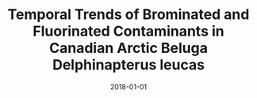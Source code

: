 ---
title: Temporal Trends of Brominated and Fluorinated Contaminants in Canadian Arctic Beluga Delphinapterus leucas
collection: publications
permalink: /publication/2018-01-01-Temporal-Trends-of-Brominated-and-Fluorinated-Contaminants-in-Canadian-Arctic-Beluga-Delphinapterus-leucas
category: manuscripts
date: 2018-01-01
venue: 'Arctic Science'
link: 'https://doi.org/10.1139%2Fas-2017-0044'
citation: '<b>Smythe, T.</b>; Loseto, L.; Bignert, A.; Rosenberg, B.; Budakowski, W.; Halldorson, T.; Pleskach, K.; Tomy, G. Temporal Trends of Brominated and Fluorinated Contaminants in Canadian Arctic Beluga Delphinapterus leucas. <i>Arctic Science</i> <b>2018</b>. DOI: 10.1139/as-2017-0044'
---